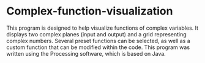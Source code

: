 # Complex-function-visualization
This program is designed to help  visualize functions of complex variables. It displays two complex planes (input and output) and a grid representing complex numbers. Several preset functions can be selected, as well as a custom function that can be modified within the code. This program was written using the Processing software, which is based on Java.
